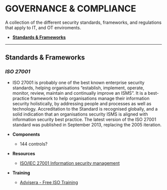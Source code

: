 # GOVERNANCE & COMPLIANCE
A collection of the different security standards, frameworks, and regulations that apply to IT, and OT enviroments.

- [**Standards & Frameworks**](#standards)

****
<a name="standards"></a>
## Standards & Frameworks
### _ISO 27001_
  - ISO 27001 is probably one of the best known enterprise security standards, helping organisations “establish, implement, operate, monitor, review, maintain and continually improve an ISMS”. It is a best-practice framework to help organisations manage their information security holistically, by addressing people and processes as well as technology. Accreditation to the Standard is recognised globally, and a solid indication that an organisations security ISMS is aligned with information security best practice. The latest version of the ISO 27001 standard was published in September 2013, replacing the 2005 iteration.

- **Components**
  - 144 controls?


- **Resources**
  - [ISO/IEC 27001 Information security management](https://www.iso.org/isoiec-27001-information-security.html)


- **Training**
  - [Advisera - Free ISO Training](https://training.advisera.com/iso-27001-training/)

